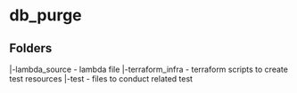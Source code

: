 # db_purge

## Folders 
   |-lambda_source - lambda file 
   |-terraform_infra - terraform scripts to create test resources
   |-test - files to conduct related test